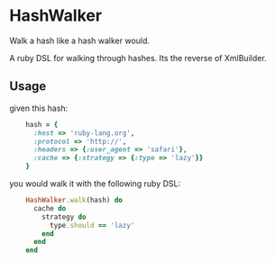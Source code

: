 # HashWalker

Walk a hash like a hash walker would.

A ruby DSL for walking through hashes. Its the reverse of XmlBuilder.

## Usage

given this hash:

```ruby
    hash = {
      :host => 'ruby-lang.org',
      :protocol => 'http://',
      :headers => {:user_agent => 'safari'},
      :cache => {:strategy => {:type => 'lazy'}}
    }
```

you would walk it with the following ruby DSL:

```ruby
    HashWalker.walk(hash) do
      cache do
        strategy do
          type.should == 'lazy'
        end
      end
    end
```